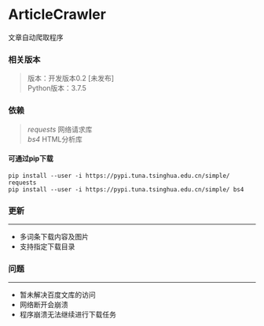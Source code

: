 # ArticleCrawler
文章自动爬取程序

### 相关版本
> 版本：开发版本0.2 [未发布]  
Python版本：3.7.5

### 依赖
> *requests* 网络请求库  
*bs4* HTML分析库

#### 可通过pip下载
``` batch
pip install --user -i https://pypi.tuna.tsinghua.edu.cn/simple/ requests  
pip install --user -i https://pypi.tuna.tsinghua.edu.cn/simple/ bs4
```

### 更新
***
- 多词条下载内容及图片
- 支持指定下载目录

### 问题 
***
- 暂未解决百度文库的访问
- 网络断开会崩溃
- 程序崩溃无法继续进行下载任务
